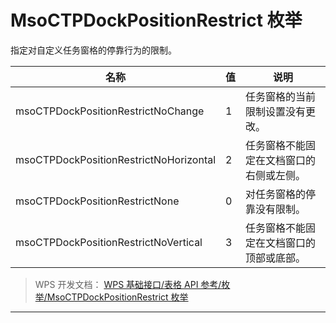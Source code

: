 # MsoCTPDockPositionRestrict 枚举

指定对自定义任务窗格的停靠行为的限制。

| 名称                                   | 值  | 说明                                     |
|----------------------------------------|-----|------------------------------------------|
| msoCTPDockPositionRestrictNoChange     | 1   | 任务窗格的当前限制设置没有更改。         |
| msoCTPDockPositionRestrictNoHorizontal | 2   | 任务窗格不能固定在文档窗口的右侧或左侧。 |
| msoCTPDockPositionRestrictNone         | 0   | 对任务窗格的停靠没有限制。               |
| msoCTPDockPositionRestrictNoVertical   | 3   | 任务窗格不能固定在文档窗口的顶部或底部。 |

> WPS 开发文档： [WPS 基础接口/表格 API 参考/枚举/MsoCTPDockPositionRestrict 枚举](https://qn.cache.wpscdn.cn/encs/doc/office_v19/topics/WPS%20%E5%9F%BA%E7%A1%80%E6%8E%A5%E5%8F%A3/%E8%A1%A8%E6%A0%BC%20API%20%E5%8F%82%E8%80%83/%E6%9E%9A%E4%B8%BE/MsoCTPDockPositionRestrict%20%E6%9E%9A%E4%B8%BE.html)

------------------------------------------------------------------------
